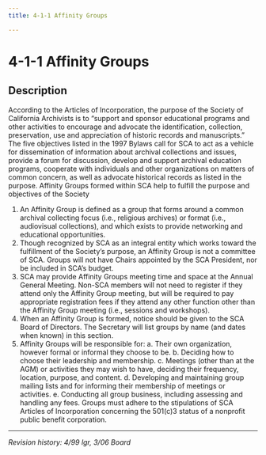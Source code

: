 ```yaml
---
title: 4-1-1 Affinity Groups

---
```


# 4-1-1 Affinity Groups

## Description

According to the Articles of Incorporation, the purpose of the Society of California Archivists is to “support and sponsor educational programs and other activities to encourage and advocate the identification, collection, preservation, use and appreciation of historic records and manuscripts.” The five objectives listed in the 1997 Bylaws call for SCA to act as a vehicle for dissemination of information about archival collections and issues, provide a forum for discussion, develop and support archival education programs, cooperate with individuals and other organizations on matters of common concern, as well as advocate historical records as listed in the purpose. Affinity Groups formed within SCA help to fulfill the purpose and objectives of the Society

1. An Affinity Group is defined as a group that forms around a common archival collecting focus (i.e., religious archives) or format (i.e., audiovisual collections), and which exists to provide networking and educational opportunities.
2. Though recognized by SCA as an integral entity which works toward the fulfillment of the Society’s purpose, an Affinity Group is not a committee of SCA. Groups will not have Chairs appointed by the SCA President, nor be included in SCA’s budget.
3. SCA may provide Affinity Groups meeting time and space at the Annual General Meeting. Non-SCA members will not need to register if they attend only the Affinity Group meeting, but will be required to pay appropriate registration fees if they attend any other function other than the Affinity Group meeting (i.e., sessions and workshops).
4. When an Affinity Group is formed, notice should be given to the SCA Board of Directors. The Secretary will list groups by name (and dates when known) in this section.
5. Affinity Groups will be responsible for:
   a. Their own organization, however formal or informal they choose to be.
   b. Deciding how to choose their leadership and membership.
   c. Meetings (other than at the AGM) or activities they may wish to have, deciding their frequency, location, purpose, and content.
   d. Developing and maintaining group mailing lists and for informing their membership of meetings or activities.
   e. Conducting all group business, including assessing and handling any fees. Groups must adhere to the stipulations of SCA Articles of Incorporation concerning the 501(c)3 status of a nonprofit public benefit corporation.

***

_Revision history: 4/99 lgr, 3/06 Board_

